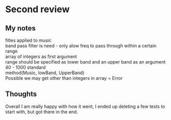 # Second review

## My notes

filtes applied to music<br/>
band pass filter is need - only alow freq to pass through within a certain range<br/>
array of integers as first argument<br/>
range should be specified as lower band and an upper band as an argument 40 - 1000 standard<br/>
method(Music, lowBand, UpperBand)<br/>
Possible we may get other than integers in array = Error<br/>

## Thoughts

Overall I am really happy with how it went, I ended up deleting a few tests to start with, but got there in the end.
